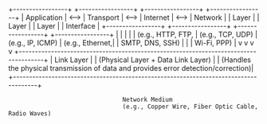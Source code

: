 +-----------------+     +-----------------+     +-----------------+     +-----------------+
|   Application   | <--> |    Transport    | <--> |     Internet    | <--> |    Network      |
|     Layer       |     |      Layer      |     |      Layer      |     |     Interface   |
+-----------------+     +-----------------+     +-----------------+     +-----------------+
        |                       |                       |                       |
        |   (e.g., HTTP, FTP,   |   (e.g., TCP, UDP)  |   (e.g., IP, ICMP)  |   (e.g., Ethernet,|
        |    SMTP, DNS, SSH)   |                       |                       |     Wi-Fi, PPP)   |
        v                       v                       v                       v
+-------------------------------------------------------------------------------------+
|                                   Link Layer                                      |
|                               (Physical Layer + Data Link Layer)                  |
|   (Handles the physical transmission of data and provides error detection/correction)|
+-------------------------------------------------------------------------------------+

                                    Network Medium
                                    (e.g., Copper Wire, Fiber Optic Cable, Radio Waves)
